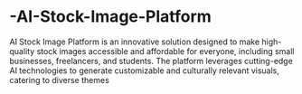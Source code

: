 # -AI-Stock-Image-Platform
AI Stock Image Platform is an innovative solution designed to make high-quality stock images accessible and affordable for everyone, including small businesses, freelancers, and students. The platform leverages cutting-edge AI technologies to generate customizable and culturally relevant visuals, catering to diverse themes
